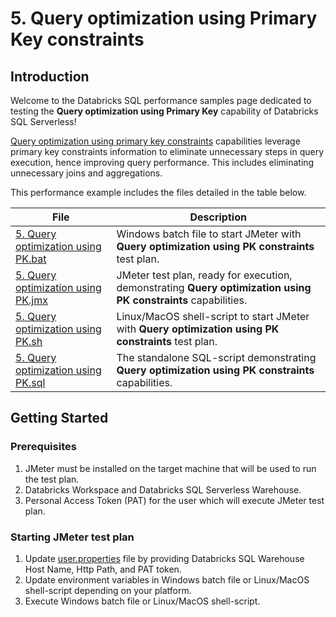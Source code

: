 # 5. Query optimization using Primary Key constraints

## Introduction
Welcome to the Databricks SQL performance samples page dedicated to testing the **Query optimization using Primary Key** capability of Databricks SQL Serverless! 

[Query optimization using primary key constraints](!https://learn.microsoft.com/en-us/azure/databricks/sql/user/queries/query-optimization-constraints) capabilities leverage primary key constraints information to eliminate unnecessary steps in query execution, hence improving query performance. This includes eliminating unnecessary joins and aggregations.

This performance example includes the files detailed in the table below.

File | Description
--- | --- |
[5. Query optimization using PK.bat](5.%20Query%20optimization%20using%20PK.bat) | Windows batch file to start JMeter with **Query optimization using PK constraints** test plan. 
[5. Query optimization using PK.jmx](5.%20Query%20optimization%20using%20PK.jmx) | JMeter test plan, ready for execution, demonstrating **Query optimization using PK constraints** capabilities.
[5. Query optimization using PK.sh](5.%20Query%20optimization%20using%20PK.sh)   | Linux/MacOS shell-script to start JMeter with **Query optimization using PK constraints** test plan.
[5. Query optimization using PK.sql](5.%20Query%20optimization%20using%20PK.sql) | The standalone SQL-script demonstrating **Query optimization using PK constraints** capabilities.


## Getting Started
### Prerequisites
1. JMeter must be installed on the target machine that will be used to run the test plan.
2. Databricks Workspace and Databricks SQL Serverless Warehouse.
3. Personal Access Token (PAT) for the user which will execute JMeter test plan.

### Starting JMeter test plan
1. Update [user.properties](../user.properties) file by providing Databricks SQL Warehouse Host Name, Http Path, and PAT token.
2. Update environment variables in Windows batch file or Linux/MacOS shell-script depending on your platform.
3. Execute Windows batch file or Linux/MacOS shell-script.
